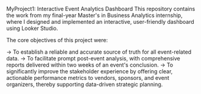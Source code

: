 MyProject1: Interactive Event Analytics Dashboard
This repository contains the work from my final-year Master's in Business Analytics internship, 
where I designed and implemented an interactive, user-friendly dashboard using Looker Studio.

The core objectives of this project were:

-> To establish a reliable and accurate source of truth for all event-related data.
-> To facilitate prompt post-event analysis, with comprehensive reports delivered within
   two weeks of an event's conclusion.
-> To significantly improve the stakeholder experience by offering clear, actionable performance metrics to vendors, 
    sponsors, and event organizers, thereby supporting data-driven strategic planning.
